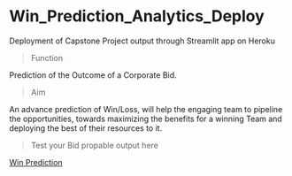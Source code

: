 # Win_Prediction_Analytics_Deploy
Deployment of Capstone Project output through Streamlit app  on Heroku

> Function

Prediction of the Outcome of a Corporate Bid.

> Aim 

 An advance prediction of Win/Loss, will help the engaging team to pipeline the opportunities, towards maximizing the benefits for a winning Team and
 deploying the best of their resources to it.

>Test your Bid propable output here

[Win Prediction][1]


[1]:https://winprediction.herokuapp.com/   "Win Prediction"
